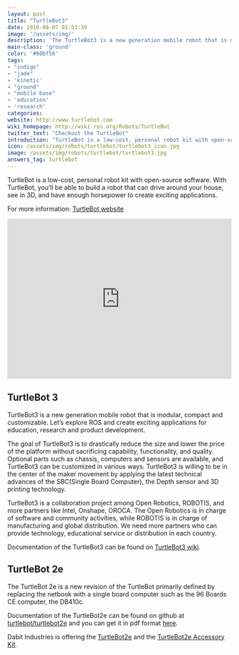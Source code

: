 ```yaml
---
layout: post
title: "TurtleBot3"
date: 2016-08-07 01:53:39
image: '/assets/img/'
description: 'The TurtleBot3 is a new generation mobile robot that is modular, compact and customizable. Let’s explore ROS and create exciting applications for education, research and product development.'
main-class: 'ground'
color: '#60bf56'
tags:
- "indigo"
- "jade"
- 'kinetic'
- "ground"
- "mobile base"
- 'education'
- 'research'
categories:
website: http://www.turtlebot.com
wiki_homepage: http://wiki.ros.org/Robots/TurtleBot
twitter_text: "Checkout the TurtleBot"
introduction: "TurtleBot is a low-cost, personal robot kit with open-source software"
icon: /assets/img/robots/turtlebot/turtlebot3_icon.jpg
image: /assets/img/robots/turtlebot/turtlebot3.jpg
answers_tag: turtlebot
---
```


TurtleBot is a low-cost, personal robot kit with open-source software. With TurtleBot, you’ll be able to build a robot that can drive around your house, see in 3D, and have enough horsepower to create exciting applications.

For more information: [TurtleBot website](http://www.turtlebot.com)

<iframe width="100%" height="360" src="https://www.youtube.com/embed/9OC3J53RUsk?ecver=1" frameborder="0" allowfullscreen></iframe>

## TurtleBot 3

TurtleBot3 is a new generation mobile robot that is modular, compact and customizable. Let’s explore ROS and create exciting applications for education, research and product development.

The goal of TurtleBot3 is to drastically reduce the size and lower the price of the platform without sacrificing capability, functionality, and quality. Optional parts such as chassis, computers and sensors are available, and TurtleBot3 can be customized in various ways. TurtleBot3 is willing to be in the center of the maker movement by applying the latest technical advances of the SBC(Single Board Computer), the Depth sensor and 3D printing technology.

TurtleBot3 is a collaboration project among Open Robotics, ROBOTIS, and more partners like Intel, Onshape, OROCA. The Open Robotics is in charge of software and community activities, while ROBOTIS is in charge of manufacturing and global distribution. We need more partners who can provide technology, educational service or distribution in each country.

Documentation of the TurtleBot3 can be found on [TurtleBot3 wiki](http://turtlebot3.robotis.com).

## TurtleBot 2e

The TurtleBot 2e is a new revision of the TurtleBot primarily defined by replacing the netbook with a single board computer
such as the 96 Boards CE computer, the DB410c.

Documentation of the TurtleBot2e can be found on github at [turtlebot/turtlebot2e]( https://github.com/turtlebot/turtlebot2e) and you can get it in pdf format [here](https://github.com/turtlebot/turtlebot2e/releases/download/0.0.1/turtlebot2e.pdf).

Dabit Industries is offering the [TurtleBot2e](http://dabit.industries/collections/frontpage/products/turtlebot-2e) and the [TurtleBot2e Accessory Kit](http://dabit.industries/products/turtlebot-2e-sbc-accessories-kit).
